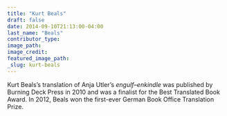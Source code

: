 ```yaml
---
title: "Kurt Beals"
draft: false
date: 2014-09-10T21:13:00-04:00
last_name: "Beals"
contributor_type:
image_path:
image_credit:
featured_image_path:
_slug: kurt-beals
---
```


Kurt Beals’s translation of Anja Utler’s _engulf–enkindle_ was published by Burning Deck Press in 2010 and was a finalist for the Best Translated Book Award. In 2012, Beals won the first-ever German Book Office Translation Prize.

